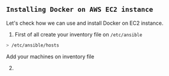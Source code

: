 ## `Installing Docker on AWS EC2 instance`

Let's check how we can use and install Docker on EC2 instance.

1. First of all create your inventory file on `/etc/ansible`

```bash
> /etc/ansible/hosts
```

Add your machines on inventory file

2.

